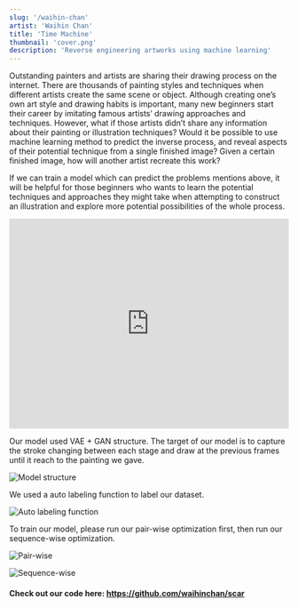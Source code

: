 ```yaml
---
slug: '/waihin-chan'
artist: 'Waihin Chan'
title: 'Time Machine'
thumbnail: 'cover.png'
description: 'Reverse engineering artworks using machine learning'
---
```


Outstanding painters and artists are sharing their drawing process on the internet. There are thousands of painting styles and techniques when different artists create the same scene or object. Although creating one’s own art style and drawing habits is important, many new beginners start their career by imitating famous artists’ drawing approaches and techniques. However, what if those artists didn’t share any information about their painting or illustration techniques? Would it be possible to use machine learning method to predict the inverse process, and reveal aspects of their potential technique from a single finished image? Given a certain finished image, how will another artist recreate this work?

If we can train a model which can predict the problems mentions above, it will be helpful for those beginners who wants to learn the potential techniques and approaches they might take when attempting to construct an illustration and explore more potential possibilities of the whole process.

<div style="padding:75% 0 0 0;position:relative;"><iframe src="https://player.vimeo.com/video/484815033" style="position:absolute;top:0;left:0;width:100%;height:100%;" frameborder="0" allow="autoplay; fullscreen" allowfullscreen></iframe></div><script src="https://player.vimeo.com/api/player.js"></script>

Our model used VAE + GAN structure. The target of our model is to capture the stroke changing between each stage and draw at the previous frames until it reach to the painting we gave.

![Model structure](model_structure.png)

We used a auto labeling function to label our dataset.

![Auto labeling function](degree.png)

To train our model, please run our pair-wise optimization first, then run our sequence-wise optimization.

![Pair-wise](pairwiseoptimization.png)

![Sequence-wise](optimization.png)

#### Check out our code here: https://github.com/waihinchan/scar
